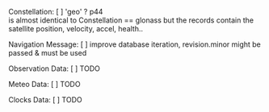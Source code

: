 Constellation:
[ ] 'geo' ?
p44   
is almost identical to Constellation == glonass
but the records contain the satellite position, velocity, accel, health..

Navigation Message:
[ ] improve database iteration,
revision.minor might be passed & must be used

Observation Data:
[ ] TODO

Meteo Data:
[ ] TODO

Clocks Data:
[ ] TODO
